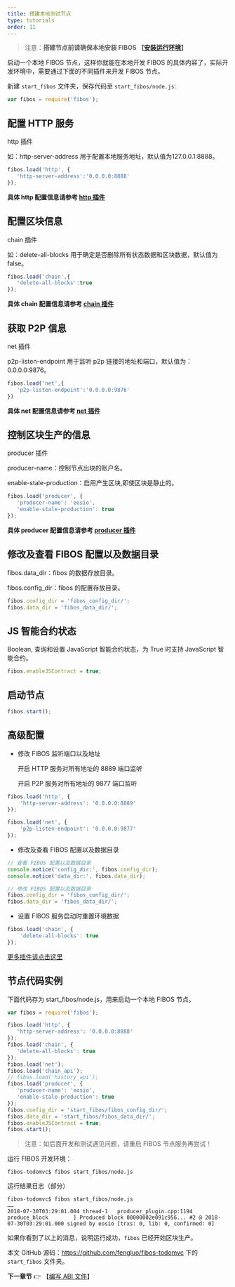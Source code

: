 ```yaml
---
title: 搭建本地测试节点
type: tutorials
order: 11
---
```


>注意：**搭建节点前请确保本地安装 FIBOS 【[安装运行环境](../installation/installation.html)】**

启动一个本地 FIBOS 节点，这样你就能在本地开发 FIBOS 的具体内容了，实际开发环境中，需要通过下面的不同插件来开发 FIBOS 节点。

新建 `start_fibos` 文件夹，保存代码至 `start_fibos/node.js`:

```javascript
var fibos = require('fibos');
```

## 配置 HTTP 服务 

http 插件

如：http-server-address 用于配置本地服务地址，默认值为127.0.0.1:8888。

```javascript
fibos.load('http', {
   'http-server-address':'0.0.0.0:8888'
});
```
**具体 http 配置信息请参考 [http 插件](../../api/smartcontract/fibos.html#http插件)**

## 配置区块信息

chain 插件

如：delete-all-blocks 用于确定是否删除所有状态数据和区块数据，默认值为 false。

```javascript
fibos.load('chain',{
   'delete-all-blocks':true
});
```

**具体 chain 配置信息请参考 [chain 插件](../../api/smartcontract/fibos.html#chain插件)**

## 获取 P2P 信息

net 插件

p2p-listen-endpoint 用于监听 p2p 链接的地址和端口，默认值为：0.0.0.0:9876。

```javascript
fibos.load('net',{
   'p2p-listen-endpoint':'0.0.0.0:9876'
})
```
**具体 net 配置信息请参考 [net 插件](../../api/smartcontract/fibos.html#net插件)**

## 控制区块生产的信息

producer 插件

producer-name：控制节点出块的账户名。

enable-stale-production：启用产生区块,即使区块是静止的。

```javascript
fibos.load('producer', {
   'producer-name': 'eosio',
   'enable-stale-production': true
});
```
**具体 producer 配置信息请参考 [producer 插件](../../api/smartcontract/fibos.html#producer插件)**

## 修改及查看 FIBOS 配置以及数据目录

fibos.data_dir：fibos 的数据存放目录。

fibos.config_dir：fibos 的配置存放目录。

```javascript
fibos.config_dir = 'fibos_config_dir/';
fibos.data_dir = 'fibos_data_dir/';
```

## JS 智能合约状态

Boolean, 查询和设置 JavaScript 智能合约状态，为 True 时支持 JavaScript 智能合约。

```javascript
fibos.enableJSContract = true;
```

## 启动节点
```javascript
fibos.start();
```

## 高级配置
- 修改 FIBOS 监听端口以及地址

  开启 HTTP 服务对所有地址的 8889 端口监听

  开启 P2P 服务对所有地址的 9877 端口监听

```javascript
fibos.load('http', {
    'http-server-address': '0.0.0.0:8889'
});

fibos.load('net', {
    'p2p-listen-endpoint': '0.0.0.0:9877'
});
```

- 修改及查看 FIBOS 配置以及数据目录

```javascript
// 查看 FIBOS 配置以及数据目录
console.notice('config_dir:', fibos.config_dir);
console.notice('data_dir:', fibos.data_dir);

// 修改 FIBOS 配置以及数据目录
fibos.config_dir = 'fibos_config_dir/';
fibos.data_dir = 'fibos_data_dir/';
```

- 设置 FIBOS 服务启动时重置环境数据

```javascript
fibos.load('chain', {
    'delete-all-blocks': true
});
```

[更多插件请点击这里](../../api/smartcontract/fibos.html)


## 节点代码实例

下面代码存为 start_fibos/node.js，用来启动一个本地 FIBOS 节点。

```javascript
var fibos = require('fibos');

fibos.load('http', {
   'http-server-address': '0.0.0.0:8888'
});
fibos.load('chain', {
   'delete-all-blocks': true
});
fibos.load('net');
fibos.load('chain_api');
// fibos.load('history_api');
fibos.load('producer', {
   'producer-name': 'eosio',
   'enable-stale-production': true
});
fibos.config_dir = 'start_fibos/fibos_config_dir/';
fibos.data_dir = 'start_fibos/fibos_data_dir/';
fibos.enableJSContract = true;
fibos.start();
```
>注意：如后面开发和测试遇见问题，请重启 FIBOS 节点服务再尝试！

运行 FIBOS 开发环境：

```
fibos-todomvc$ fibos start_fibos/node.js
```

运行结果日志（部分）

```
fibos-todomvc$ fibos start_fibos/node.js
……
2018-07-30T03:29:01.004 thread-1   producer_plugin.cpp:1194      produce_block        ] Produced block 00000002e091c956... #2 @ 2018-07-30T03:29:01.000 signed by eosio [trxs: 0, lib: 0, confirmed: 0]
```

如果你看到了以上的消息，说明运行成功，`fibos` 已经开始区块生产。

本文 GitHub 源码：<https://github.com/fengluo/fibos-todomvc> 下的 `start_fibos` 文件夹。

**下一章节**
👉 【[编写 ABI 文件](abi.html)】